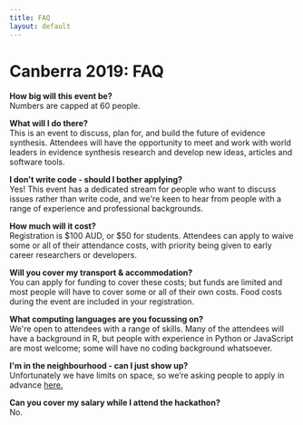 ```yaml
---
title: FAQ
layout: default
---
```

# Canberra 2019: FAQ

<strong>How big will this event be?</strong>  
Numbers are capped at 60 people.

<strong>What will I do there?</strong>  
This is an event to discuss, plan for, and build the future of evidence synthesis. Attendees will have the opportunity to meet and work with world leaders in evidence synthesis research and develop new ideas, articles and software tools.

<strong>I don't write code - should I bother applying?</strong>  
Yes! This event has a dedicated stream for people who want to discuss issues rather than write code, and we're keen to hear from people with a range of experience and professional backgrounds.

<strong>How much will it cost?</strong>  
Registration is $100 AUD, or $50 for students. Attendees can apply to waive some or all of their attendance costs, with priority being given to early career researchers or developers.

<strong>Will you cover my transport & accommodation?</strong>  
You can apply for funding to cover these costs; but funds are limited and most people will have to cover some or all of their own costs. Food costs during the event are included in your registration.

<strong>What computing languages are you focussing on?</strong>  
We're open to attendees with a range of skills. Many of the attendees will have a background in R, but people with experience in Python or JavaScript are most welcome; some will have no coding background whatsoever.

<strong>I'm in the neighbourhood - can I just show up?</strong>  
Unfortunately we have limits on space, so we’re asking people to apply in advance <a href="/pages/events/2019-04-canberra/EoI.html">here.</a>

<strong>Can you cover my salary while I attend the hackathon?</strong>  
No.
